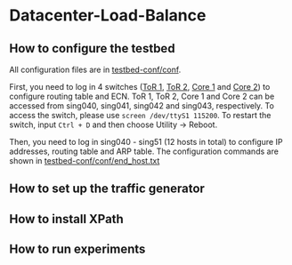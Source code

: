 # Datacenter-Load-Balance

## How to configure the testbed
All configuration files are in [testbed-conf/conf](https://github.com/baiwei0427/Datacenter-Load-Balance/tree/master/testbed-conf/conf). 

First, you need to log in 4 switches ([ToR 1](https://github.com/baiwei0427/Datacenter-Load-Balance/blob/master/testbed-conf/conf/tor1.txt), [ToR 2](https://github.com/baiwei0427/Datacenter-Load-Balance/blob/master/testbed-conf/conf/tor2.txt), [Core 1](https://github.com/baiwei0427/Datacenter-Load-Balance/blob/master/testbed-conf/conf/core1.txt) and [Core 2](https://github.com/baiwei0427/Datacenter-Load-Balance/blob/master/testbed-conf/conf/core2.txt)) to configure routing table and ECN. ToR 1, ToR 2, Core 1 and Core 2 can be accessed from sing040, sing041, sing042 and sing043, respectively. To access the switch, please use `screen /dev/ttyS1 115200`. To restart the switch, input `Ctrl + D` and then choose Utility -> Reboot.  

Then, you need to log in sing040 - sing51 (12 hosts in total) to configure IP addresses, routing table and ARP table. The configuration commands are shown in [testbed-conf/conf/end_host.txt](https://github.com/baiwei0427/Datacenter-Load-Balance/blob/master/testbed-conf/conf/end_host.txt) 


## How to set up the traffic generator


## How to install XPath 

## How to run experiments
